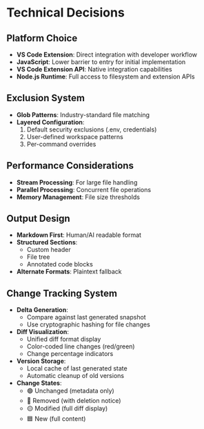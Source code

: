 # Technical Decisions

## Platform Choice
- **VS Code Extension**: Direct integration with developer workflow
- **JavaScript**: Lower barrier to entry for initial implementation
- **VS Code Extension API**: Native integration capabilities
- **Node.js Runtime**: Full access to filesystem and extension APIs

## Exclusion System
- **Glob Patterns**: Industry-standard file matching
- **Layered Configuration**:
  1. Default security exclusions (.env, credentials)
  2. User-defined workspace patterns
  3. Per-command overrides

## Performance Considerations
- **Stream Processing**: For large file handling
- **Parallel Processing**: Concurrent file operations
- **Memory Management**: File size thresholds

## Output Design
- **Markdown First**: Human/AI readable format
- **Structured Sections**:
  - Custom header
  - File tree
  - Annotated code blocks
- **Alternate Formats**: Plaintext fallback 

## Change Tracking System
- **Delta Generation**: 
  - Compare against last generated snapshot
  - Use cryptographic hashing for file changes
- **Diff Visualization**:
  - Unified diff format display
  - Color-coded line changes (red/green)
  - Change percentage indicators
- **Version Storage**:
  - Local cache of last generated state
  - Automatic cleanup of old versions
- **Change States**:
  - 🟢 Unchanged (metadata only)
  - 🔴 Removed (with deletion notice)
  - 🟡 Modified (full diff display)
  - 🟦 New (full content) 